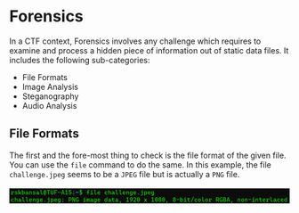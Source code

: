 # Forensics
In a CTF context, Forensics involves any challenge which requires to examine and process a hidden piece of information out of static data files. It includes the following sub-categories:
- File Formats
- Image Analysis
- Steganography
- Audio Analysis

## File Formats
The first and the fore-most thing to check is the file format of the given file. You can use the `file` command to do the same. In this example, the file `challenge.jpeg` seems to be a `JPEG` file but is actually a `PNG` file.<br><br>
![](assets/img/file.png)